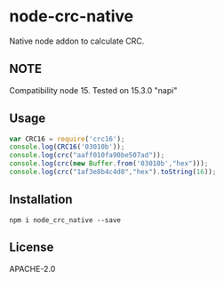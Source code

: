 #  node-crc-native

Native node addon to calculate CRC.

## NOTE
Compatibility node 15.
Tested on 15.3.0 "napi"

## Usage

```javascript
var CRC16 = require('crc16');
console.log(CRC16('03010b'));
console.log(crc("aaff010fa90be507ad"));
console.log(crc(new Buffer.from('03010b',"hex")));
console.log(crc("1af3e8b4c4d8","hex").toString(16));
```

## Installation

```
npm i node_crc_native --save
```

## License
APACHE-2.0
